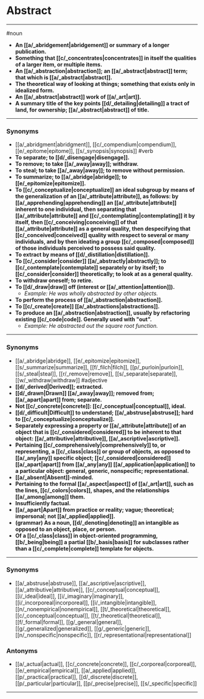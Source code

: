 # Abstract
---
#noun
- **An [[a/_abridgement|abridgement]] or summary of a longer publication.**
- **Something that [[c/_concentrates|concentrates]] in itself the qualities of a larger item, or multiple items.**
- **An [[a/_abstraction|abstraction]]; an [[a/_abstract|abstract]] term; that which is [[a/_abstract|abstract]].**
- **The theoretical way of looking at things; something that exists only in idealized form.**
- **An [[a/_abstract|abstract]] work of [[a/_art|art]].**
- **A summary title of the key points [[d/_detailing|detailing]] a tract of land, for ownership; [[a/_abstract|abstract]] of title.**
---
### Synonyms
- [[a/_abridgment|abridgment]], [[c/_compendium|compendium]], [[e/_epitome|epitome]], [[s/_synopsis|synopsis]]
#verb
- **To separate; to [[d/_disengage|disengage]].**
- **To remove; to take [[a/_away|away]]; withdraw.**
- **To steal; to take [[a/_away|away]]; to remove without permission.**
- **To summarize; to [[a/_abridge|abridge]]; to [[e/_epitomize|epitomize]].**
- **To [[c/_conceptualize|conceptualize]] an ideal subgroup by means of the generalization of an [[a/_attribute|attribute]], as follows: by [[a/_apprehending|apprehending]] an [[a/_attribute|attribute]] inherent to one individual, then separating that [[a/_attribute|attribute]] and [[c/_contemplating|contemplating]] it by itself, then [[c/_conceiving|conceiving]] of that [[a/_attribute|attribute]] as a general quality, then despecifying that [[c/_conceived|conceived]] quality with respect to several or many individuals, and by then ideating a group [[c/_composed|composed]] of those individuals perceived to possess said quality.**
- **To extract by means of [[d/_distillation|distillation]].**
- **To [[c/_consider|consider]] [[a/_abstractly|abstractly]]; to [[c/_contemplate|contemplate]] separately or by itself; to [[c/_consider|consider]] theoretically; to look at as a general quality.**
- **To withdraw oneself; to retire.**
- **To [[d/_draw|draw]] off (interest or [[a/_attention|attention]]).**
	- _Example: He was wholly abstracted by other objects._
- **To perform the process of [[a/_abstraction|abstraction]].**
- **To [[c/_create|create]] [[a/_abstractions|abstractions]].**
- **To produce an [[a/_abstraction|abstraction]], usually by refactoring existing [[c/_code|code]]. Generally used with "out".**
	- _Example: He abstracted out the square root function._
---
### Synonyms
- [[a/_abridge|abridge]], [[e/_epitomize|epitomize]], [[s/_summarize|summarize]], [[f/_filch|filch]], [[p/_purloin|purloin]], [[s/_steal|steal]], [[r/_remove|remove]], [[s/_separate|separate]], [[w/_withdraw|withdraw]]
#adjective
- **[[d/_derived|Derived]]; extracted.**
- **[[d/_drawn|Drawn]] [[a/_away|away]]; removed from; [[a/_apart|apart]] from; separate.**
- **Not [[c/_concrete|concrete]]: [[c/_conceptual|conceptual]], ideal.**
- **[[d/_difficult|Difficult]] to understand; [[a/_abstruse|abstruse]]; hard to [[c/_conceptualize|conceptualize]].**
- **Separately expressing a property or [[a/_attribute|attribute]] of an object that is [[c/_considered|considered]] to be inherent to that object: [[a/_attributive|attributive]], [[a/_ascriptive|ascriptive]].**
- **Pertaining [[c/_comprehensively|comprehensively]] to, or representing, a [[c/_class|class]] or group of objects, as opposed to [[a/_any|any]] specific object; [[c/_considered|considered]] [[a/_apart|apart]] from [[a/_any|any]] [[a/_application|application]] to a particular object: general, generic, nonspecific; representational.**
- **[[a/_absent|Absent]]-minded.**
- **Pertaining to the formal [[a/_aspect|aspect]] of [[a/_art|art]], such as the lines, [[c/_colors|colors]], shapes, and the relationships [[a/_among|among]] them.**
- **Insufficiently factual.**
- **[[a/_apart|Apart]] from practice or reality; vague; theoretical; impersonal; not [[a/_applied|applied]].**
- **(grammar) As a noun, [[d/_denoting|denoting]] an intangible as opposed to an object, place, or person.**
- **Of a [[c/_class|class]] in object-oriented programming, [[b/_being|being]] a partial [[b/_basis|basis]] for subclasses rather than a [[c/_complete|complete]] template for objects.**
---
### Synonyms
- [[a/_abstruse|abstruse]], [[a/_ascriptive|ascriptive]], [[a/_attributive|attributive]], [[c/_conceptual|conceptual]], [[i/_ideal|ideal]], [[i/_imaginary|imaginary]], [[i/_incorporeal|incorporeal]], [[i/_intangible|intangible]], [[n/_nonempirical|nonempirical]], [[t/_theoretical|theoretical]], [[c/_conceptual|conceptual]], [[t/_theoretical|theoretical]], [[f/_formal|formal]], [[g/_general|general]], [[g/_generalized|generalized]], [[g/_generic|generic]], [[n/_nonspecific|nonspecific]], [[r/_representational|representational]]
### Antonyms
- [[a/_actual|actual]], [[c/_concrete|concrete]], [[c/_corporeal|corporeal]], [[e/_empirical|empirical]], [[a/_applied|applied]], [[p/_practical|practical]], [[d/_discrete|discrete]], [[p/_particular|particular]], [[p/_precise|precise]], [[s/_specific|specific]]
---
